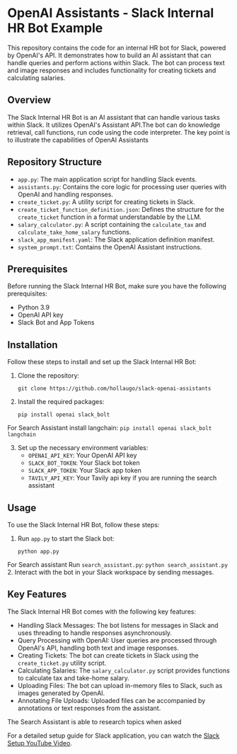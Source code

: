 # OpenAI Assistants - Slack Internal HR Bot Example

This repository contains the code for an internal HR bot for Slack, powered by OpenAI's API. It demonstrates how to build an AI assistant that can handle queries and perform actions within Slack. The bot can process text and image responses and includes functionality for creating tickets and calculating salaries.

## Overview

The Slack Internal HR Bot is an AI assistant that can handle various tasks within Slack. It utilizes OpenAI's Assistant API.The bot can do knowledge retrieval, call functions, run code using the code interpreter. The key point is to illustrate the capabilities of OpenAI Assistants 

## Repository Structure

- `app.py`: The main application script for handling Slack events.
- `assistants.py`: Contains the core logic for processing user queries with OpenAI and handling responses.
- `create_ticket.py`: A utility script for creating tickets in Slack.
- `create_ticket_function_definition.json`: Defines the structure for the `create_ticket` function in a format understandable by the LLM.
- `salary_calculator.py`: A script containing the `calculate_tax` and `calculate_take_home_salary` functions.
- `slack_app_manifest.yaml`: The Slack application definition manifest.
- `system_prompt.txt`: Contains the OpenAI Assistant instructions.

## Prerequisites

Before running the Slack Internal HR Bot, make sure you have the following prerequisites:

- Python 3.9
- OpenAI API key
- Slack Bot and App Tokens

## Installation

Follow these steps to install and set up the Slack Internal HR Bot:

1. Clone the repository:
    ```
    git clone https://github.com/hollaugo/slack-openai-assistants
    ```

2. Install the required packages:
    ```
    pip install openai slack_bolt
    ```
  For Search Assistant install langchain:
    ```
    pip install openai slack_bolt langchain
    ```

3. Set up the necessary environment variables:
    - `OPENAI_API_KEY`: Your OpenAI API key
    - `SLACK_BOT_TOKEN`: Your Slack bot token
    - `SLACK_APP_TOKEN`: Your Slack app token
    - `TAVILY_API_KEY`: Your Tavily api key if you are running the search assistant

## Usage

To use the Slack Internal HR Bot, follow these steps:

1. Run `app.py` to start the Slack bot:
    ```
    python app.py
    ```

  For Search assistant Run `search_assistant.py`:
    ```
    python search_assistant.py
    ```
2. Interact with the bot in your Slack workspace by sending messages.

## Key Features

The Slack Internal HR Bot comes with the following key features:
- Handling Slack Messages: The bot listens for messages in Slack and uses threading to handle responses asynchronously.
- Query Processing with OpenAI: User queries are processed through OpenAI's API, handling both text and image responses.
- Creating Tickets: The bot can create tickets in Slack using the `create_ticket.py` utility script.
- Calculating Salaries: The `salary_calculator.py` script provides functions to calculate tax and take-home salary.
- Uploading Files: The bot can upload in-memory files to Slack, such as images generated by OpenAI.
- Annotating File Uploads: Uploaded files can be accompanied by annotations or text responses from the assistant.

The Search Assistant is able to research topics when asked

For a detailed setup guide for Slack application, you can watch the [Slack Setup YouTube Video](https://www.youtube.com/watch?v=HQzYIWY2O2I).
